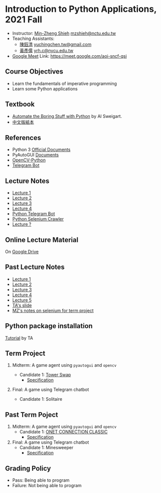 # Introduction to Python Applications, 2021 Fall

+   Instructor: [Min-Zheng Shieh](mailto:mzshieh@nctu.edu.tw) mzshieh@nctu.edu.tw
+   Teaching Assistants: 
    + [陳鈺清](mailto:yuchingchen.tw@gmail.com) yuchingchen.tw@gmail.com
    + [黃彥儒](mailto:yrh.c@nycu.edu.tw) yrh.c@nycu.edu.tw
+   [Google Meet](https://meet.google.com/aoi-sncf-qsi) Link: https://meet.google.com/aoi-sncf-qsi

## Course Objectives

+   Learn the fundamentals of imperative programming
+   Learn some Python applications

## Textbook 
+   [Automate the Boring Stuff with Python](https://automatetheboringstuff.com/) by Al Sweigart.
+   [中文版紙本](https://www.tenlong.com.tw/products/9789865025977)

## References
+   Python 3 [Official Documents](https://docs.python.org/3/)
+   PyAutoGUI [Documents](https://pyautogui.readthedocs.io/en/latest/)
+   [OpenCV-Python](https://docs.opencv.org/master/d6/d00/tutorial_py_root.html)
+	[Telegram Bot](https://telegram.org/)

## Lecture Notes

+ [Lecture 1](https://hackmd.io/@truckski/HyEQXm6G_)
+ [Lecture 2](https://hackmd.io/@truckski/BkEgP7IQ_)
+ [Lecture 3](https://hackmd.io/@truckski/HkdMqaGSO)
+ [Lecture 4](https://hackmd.io/@truckski/SkBEZnPPO)
+ [Python Telegram Bot](https://hackmd.io/@yuchingtw/SJ1eDyVw_)
+ [Python Selenium Crawler](https://hackmd.io/@yuchingtw/BkUXN_v_u)
+ [Lecture ?](https://hackmd.io/@truckski/SkIz9uDjd)

## Online Lecture Material

On [Google Drive](https://drive.google.com/drive/folders/1TJVaP-GDk_hkYjBK3LdRje6qt5boBvbJ?usp=sharing)

## Past Lecture Notes

+ [Lecture 1](https://hackmd.io/s/rJ6hmNpUN)
+ [Lecture 2](https://hackmd.io/s/ByMfXEPDN)
+ [Lecture 3](https://hackmd.io/s/HJmvTOrcV)
+ [Lecture 4](https://hackmd.io/s/S17MXDc3N)
+ [Lecture 5](https://hackmd.io/@BpUgvpG2TZy_PvDRF1bwvw/B1SFdDye4?type=view)
+ [TA's slide](https://docs.google.com/presentation/d/1cY1txnYrNFKjYwyFOOAhwoqIJyra4fBt0wo-1A3_DNI/edit?usp=sharing)
+ [MZ's notes on selenium for term project](https://hackmd.io/@BpUgvpG2TZy_PvDRF1bwvw/Byn7todAH)

## Python package installation

[Tutorial](https://hackmd.io/@yuchingtw/S17rgKqfO) by TA

## Term Project
1. Midterm: A game agent using `pyautogui` and `opencv`
    + Candidate 1: [Tower Swap](https://www.crazygames.com/game/tower-swap)
        - [Specification](https://hackmd.io/@yuchingtw/SyG_dtHIF)

2. Final: A game using Telegram chatbot
    + Candidate 1: Solitaire

## Past Term Poject

1. Midterm: A game agent using `pyautogui` and `opencv`
    + Candidate 1: [ONET CONNECTION CLASSIC](https://html5games.com/Game/Onet-Connect-Classic/d6173a60-1b41-4b34-b4c3-aa4c5fc9ce35)
        - [Specification](https://hackmd.io/xpfE8ikzSES4fBQjM6zeBw)
2. Final: A game using Telegram chatbot
    + Candidate 1: Minesweeper
        - [Specification](https://hackmd.io/MGIfqtWMQ2CM9kNJNY5dmQ)

## Grading Policy

+   Pass: Being able to program
+   Failure: Not being able to program
